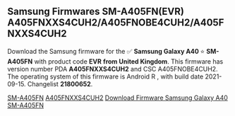<h2>Samsung Firmwares SM-A405FN(EVR) A405FNXXS4CUH2/A405FNOBE4CUH2/A405FNXXS4CUH2</h2>
Download the Samsung firmware for the ✅ <strong>Samsung Galaxy A40 </strong> ⭐ <strong>SM-A405FN</strong> with product code <strong>EVR</strong> <strong> from United Kingdom</strong>. This firmware has version number PDA <strong>A405FNXXS4CUH2</strong> and CSC A405FNOBE4CUH2. The operating system of this firmware is Android R , with build date 2021-09-15. Changelist <strong>21800652</strong>.


[SM-A405FN](https://samfirm.shop/samsung/model/SM-A405FN)
[A405FNXXS4CUH2](https://samfirm.shop/samsung/pda/A405FNXXS4CUH2)
[Download Firmware Samsung Galaxy A40 SM-A405FN](https://samfirm.shop/samsung/firmware/457497)
